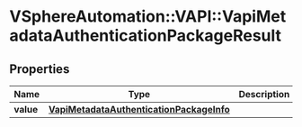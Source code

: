 # VSphereAutomation::VAPI::VapiMetadataAuthenticationPackageResult

## Properties
Name | Type | Description | Notes
------------ | ------------- | ------------- | -------------
**value** | [**VapiMetadataAuthenticationPackageInfo**](VapiMetadataAuthenticationPackageInfo.md) |  | 


